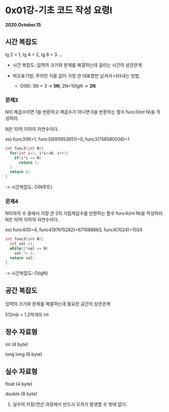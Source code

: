 #  0x01강-기초 코드 작성 요령I

**2020.October.15**



## 시간 복잡도

lg 2 = 1, lg 4 = 2, lg 8 = 3 ...

* 시간 복잡도: 입력의 크기와 문제를 해결하는데 걸리는 시간의 상관관계

* 빅오표기법: 주어진 식을 값이 가장 큰 대표항만 남겨서 나타내는 방법.
  * O(N): 5N + 3 -> **5N**, 2N+10lgN -> **2N**



### 문제3

N이 제곱수이면 1을 반환하고 제곱수가 아니면 0을 반환하는 함수 func3(int N)을 작성하라. 

N은 10억 이하의 자연수이다.

ex) func3(9)=1, func3(693953651)=0, func3(756580036)=1

```c++
int func3(int N){
  for(int i=1; i*i<=N; i++){
    if(i*i == N) 
      return 1;
  }
  return 0;
}
```

-> 시간복잡도: O(N루트)

### 문제4

N이하의 수 중에서 가장 큰 2의 거듭제곱수를 반환하는 함수 func4(int N)을 작성하라. N은 10억 이하의 자연수이다.

ex) func4(5)=4, func4(97615282)=671088863, func4(1024)=1024

```c++
int func3(int N){
  int val =1;
  while(2*val <= N) 
    val *= 2;
  return val;
}
```

-> 시간복잡도: O(lgN)



## 공간 복잡도

입력의 크기와 문제를 해결하는데 필요한 공간의 상관관계

512mb = 1.2억개의 int



## 정수 자료형

int (4 byte)

long long (8 byte)



## 실수 자료형

float (4 byte)

double (8 byte)

1. 실수의 저장/연산 과정에서 반드시 오차가 발생할 수 밖에 없다.


